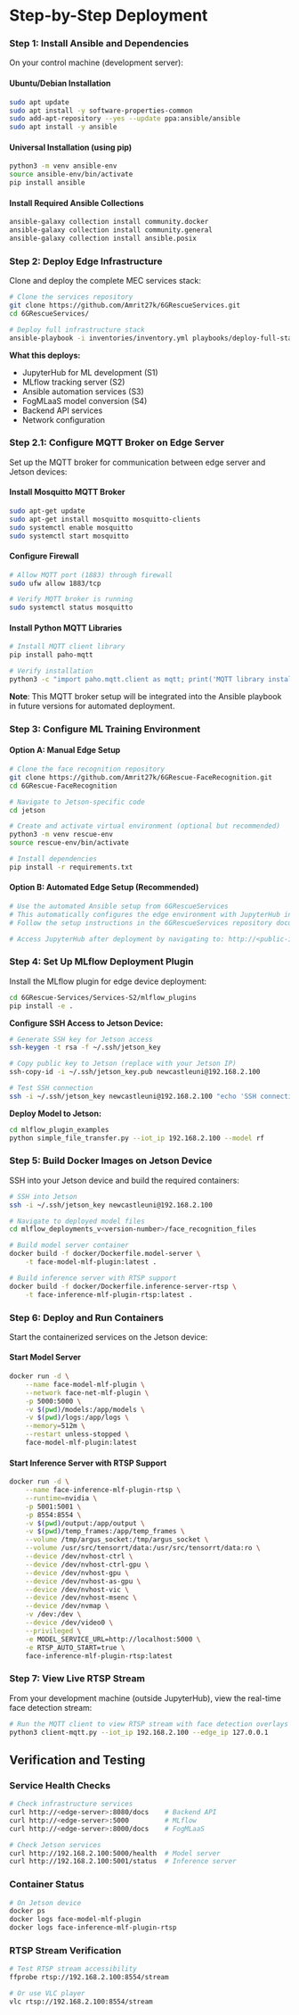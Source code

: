 # Step-by-Step Deployment

### Step 1: Install Ansible and Dependencies

On your control machine (development server):

#### Ubuntu/Debian Installation
```bash
sudo apt update
sudo apt install -y software-properties-common
sudo add-apt-repository --yes --update ppa:ansible/ansible
sudo apt install -y ansible
```

#### Universal Installation (using pip)
```bash
python3 -m venv ansible-env
source ansible-env/bin/activate
pip install ansible
```

#### Install Required Ansible Collections
```bash
ansible-galaxy collection install community.docker
ansible-galaxy collection install community.general
ansible-galaxy collection install ansible.posix
```

### Step 2: Deploy Edge Infrastructure

Clone and deploy the complete MEC services stack:

```bash
# Clone the services repository
git clone https://github.com/Amrit27k/6GRescueServices.git
cd 6GRescueServices/

# Deploy full infrastructure stack
ansible-playbook -i inventories/inventory.yml playbooks/deploy-full-stack.yml -e @group_vars/all.yml
```

**What this deploys:**
- JupyterHub for ML development (S1)
- MLflow tracking server (S2)  
- Ansible automation services (S3)
- FogMLaaS model conversion (S4)
- Backend API services
- Network configuration

### Step 2.1: Configure MQTT Broker on Edge Server

Set up the MQTT broker for communication between edge server and Jetson devices:

#### Install Mosquitto MQTT Broker
```bash
sudo apt-get update
sudo apt-get install mosquitto mosquitto-clients
sudo systemctl enable mosquitto
sudo systemctl start mosquitto
```

#### Configure Firewall
```bash
# Allow MQTT port (1883) through firewall
sudo ufw allow 1883/tcp

# Verify MQTT broker is running
sudo systemctl status mosquitto
```

#### Install Python MQTT Libraries
```bash
# Install MQTT client library
pip install paho-mqtt

# Verify installation
python3 -c "import paho.mqtt.client as mqtt; print('MQTT library installed successfully')"
```

**Note**: This MQTT broker setup will be integrated into the Ansible playbook in future versions for automated deployment.

### Step 3: Configure ML Training Environment

#### Option A: Manual Edge Setup

```bash
# Clone the face recognition repository
git clone https://github.com/Amrit27k/6GRescue-FaceRecognition.git
cd 6GRescue-FaceRecognition

# Navigate to Jetson-specific code
cd jetson

# Create and activate virtual environment (optional but recommended)
python3 -m venv rescue-env
source rescue-env/bin/activate

# Install dependencies
pip install -r requirements.txt
```

#### Option B: Automated Edge Setup (Recommended)

```bash
# Use the automated Ansible setup from 6GRescueServices
# This automatically configures the edge environment with JupyterHub integration
# Follow the setup instructions in the 6GRescueServices repository documentation

# Access JupyterHub after deployment by navigating to: http://<public-ip>
```

### Step 4: Set Up MLflow Deployment Plugin

Install the MLflow plugin for edge device deployment:

```bash
cd 6GRescue-Services/Services-S2/mlflow_plugins
pip install -e .
```

**Configure SSH Access to Jetson Device:**

```bash
# Generate SSH key for Jetson access
ssh-keygen -t rsa -f ~/.ssh/jetson_key

# Copy public key to Jetson (replace with your Jetson IP)
ssh-copy-id -i ~/.ssh/jetson_key.pub newcastleuni@192.168.2.100

# Test SSH connection
ssh -i ~/.ssh/jetson_key newcastleuni@192.168.2.100 "echo 'SSH connection successful'"
```

**Deploy Model to Jetson:**

```bash
cd mlflow_plugin_examples
python simple_file_transfer.py --iot_ip 192.168.2.100 --model rf
```

### Step 5: Build Docker Images on Jetson Device

SSH into your Jetson device and build the required containers:

```bash
# SSH into Jetson
ssh -i ~/.ssh/jetson_key newcastleuni@192.168.2.100

# Navigate to deployed model files
cd mlflow_deployments_v<version-number>/face_recognition_files

# Build model server container
docker build -f docker/Dockerfile.model-server \
    -t face-model-mlf-plugin:latest .

# Build inference server with RTSP support
docker build -f docker/Dockerfile.inference-server-rtsp \
    -t face-inference-mlf-plugin-rtsp:latest .
```

### Step 6: Deploy and Run Containers

Start the containerized services on the Jetson device:

#### Start Model Server
```bash
docker run -d \
    --name face-model-mlf-plugin \
    --network face-net-mlf-plugin \
    -p 5000:5000 \
    -v $(pwd)/models:/app/models \
    -v $(pwd)/logs:/app/logs \
    --memory=512m \
    --restart unless-stopped \
    face-model-mlf-plugin:latest
```

#### Start Inference Server with RTSP Support
```bash
docker run -d \
    --name face-inference-mlf-plugin-rtsp \
    --runtime=nvidia \
    -p 5001:5001 \
    -p 8554:8554 \
    -v $(pwd)/output:/app/output \
    -v $(pwd)/temp_frames:/app/temp_frames \
    --volume /tmp/argus_socket:/tmp/argus_socket \
    --volume /usr/src/tensorrt/data:/usr/src/tensorrt/data:ro \
    --device /dev/nvhost-ctrl \
    --device /dev/nvhost-ctrl-gpu \
    --device /dev/nvhost-gpu \
    --device /dev/nvhost-as-gpu \
    --device /dev/nvhost-vic \
    --device /dev/nvhost-msenc \
    --device /dev/nvmap \
    -v /dev:/dev \
    --device /dev/video0 \
    --privileged \
    -e MODEL_SERVICE_URL=http://localhost:5000 \
    -e RTSP_AUTO_START=true \
    face-inference-mlf-plugin-rtsp:latest
```

### Step 7: View Live RTSP Stream

From your development machine (outside JupyterHub), view the real-time face detection stream:

```bash
# Run the MQTT client to view RTSP stream with face detection overlays
python3 client-mqtt.py --iot_ip 192.168.2.100 --edge_ip 127.0.0.1
```

## Verification and Testing

### Service Health Checks

```bash
# Check infrastructure services
curl http://<edge-server>:8080/docs    # Backend API
curl http://<edge-server>:5000         # MLflow
curl http://<edge-server>:8000/docs    # FogMLaaS

# Check Jetson services
curl http://192.168.2.100:5000/health  # Model server
curl http://192.168.2.100:5001/status  # Inference server
```

### Container Status
```bash
# On Jetson device
docker ps
docker logs face-model-mlf-plugin
docker logs face-inference-mlf-plugin-rtsp
```

### RTSP Stream Verification
```bash
# Test RTSP stream accessibility
ffprobe rtsp://192.168.2.100:8554/stream

# Or use VLC player
vlc rtsp://192.168.2.100:8554/stream
```
